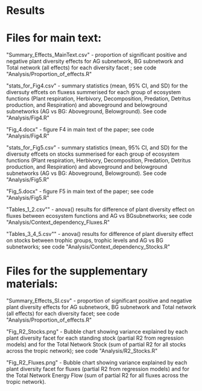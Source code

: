 # Results


# Files for main text:

"Summary_Effects_MainText.csv" - proportion of significant positive and negative plant diversity effects for AG subnetwork, BG subnetwork and Total network (all effects) for each diversity facet ; see code "Analysis/Proportion_of_effects.R" 


"stats_for_Fig4.csv" - summary statistics (mean, 95% CI, and SD) for the diversuty effcets on fluxess summerised for each group of ecosystem functions (Plant respiration, Herbivory, Decomposition, Predation, Detritus production, and Respiration) and aboveground and belowground subnetworks (AG vs BG: Aboveground, Belowground). See code "Analysis/Fig4.R"

"Fig_4.docx" - figure F4 in main text of the paper; see code "Analysis/Fig4.R"

"stats_for_Fig5.csv" - summary statistics (mean, 95% CI, and SD) for the diversuty effcets on stocks summerised for each group of ecosystem functions (Plant respiration, Herbivory, Decomposition, Predation, Detritus production, and Respiration) and aboveground and belowground subnetworks (AG vs BG: Aboveground, Belowground). See code "Analysis/Fig5.R"

"Fig_5.docx" - figure F5 in main text of the paper; see code "Analysis/Fig5.R"

"Tables_1_2.csv"" -  anova() results for difference of plant diversity effect on fluxes between  ecosystem functions and AG vs BGsubnetworks; see code "Analysis/Context_dependency_Fluxes.R"


"Tables_3_4_5.csv"" -  anova() results for difference of plant diversity effect on stocks between  trophic groups, trophic levels and AG vs BG subnetworks; see code "Analysis/Context_dependency_Stocks.R"


# Files for the supplementary materials:

"Summary_Effects_SI.csv" - proportion of significant positive and negative plant diversity effects for AG subnetwork, BG subnetwork and Total network (all effects) for each diversity facet; see code "Analysis/Proportion_of_effects.R" 


"Fig_R2_Stocks.png" - Bubble chart showing variance explained by each plant diversity facet for each standing stock (partial R2 from regression models) and for the Total Network Stock (sum of partial R2 for all stocks across the tropic network); see code "Analysis/R2_Stocks.R" 

"Fig_R2_Fluxes.png" - Bubble chart showing variance explained by each plant diversity facet for fluxes (partial R2 from regression models) and for the Total Network Energy Flow (sum of partial R2 for all fluxes across the tropic network).